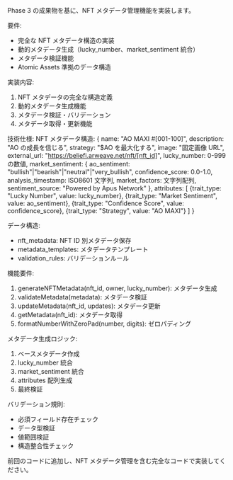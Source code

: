 Phase 3 の成果物を基に、NFT メタデータ管理機能を実装します。

要件:

- 完全な NFT メタデータ構造の実装
- 動的メタデータ生成（lucky_number、market_sentiment 統合）
- メタデータ検証機能
- Atomic Assets 準拠のデータ構造

実装内容:

1. NFT メタデータの完全な構造定義
2. 動的メタデータ生成機能
3. メタデータ検証・バリデーション
4. メタデータ取得・更新機能

技術仕様:
NFT メタデータ構造:
{
name: "AO MAXI #[001-100]",
description: "AO の成長を信じる",
strategy: "$AO を最大化する",
image: "固定画像 URL",
external_url: "https://beliefi.arweave.net/nft/[nft_id]",
lucky_number: 0-999 の数値,
market_sentiment: {
ao_sentiment: "bullish"|"bearish"|"neutral"|"very_bullish",
confidence_score: 0.0-1.0,
analysis_timestamp: ISO8601 文字列,
market_factors: 文字列配列,
sentiment_source: "Powered by Apus Network"
},
attributes: [
{trait_type: "Lucky Number", value: lucky_number},
{trait_type: "Market Sentiment", value: ao_sentiment},
{trait_type: "Confidence Score", value: confidence_score},
{trait_type: "Strategy", value: "AO MAXI"}
]
}

データ構造:

- nft_metadata: NFT ID 別メタデータ保存
- metadata_templates: メタデータテンプレート
- validation_rules: バリデーションルール

機能要件:

1. generateNFTMetadata(nft_id, owner, lucky_number): メタデータ生成
2. validateMetadata(metadata): メタデータ検証
3. updateMetadata(nft_id, updates): メタデータ更新
4. getMetadata(nft_id): メタデータ取得
5. formatNumberWithZeroPad(number, digits): ゼロパディング

メタデータ生成ロジック:

1. ベースメタデータ作成
2. lucky_number 統合
3. market_sentiment 統合
4. attributes 配列生成
5. 最終検証

バリデーション規則:

- 必須フィールド存在チェック
- データ型検証
- 値範囲検証
- 構造整合性チェック

前回のコードに追加し、NFT メタデータ管理を含む完全なコードで実装してください。
